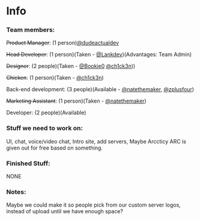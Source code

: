 # Info
### Team members:
~~Product Manager~~: (1 person)[@dudeactualdev](https://replit.com/@dudeactualdev/)

~~Head Developer~~: (1 person)(Taken - [@Lankdev](https://replit.com/@Lankdev/))(Advantages: Team Admin)

~~Designer~~: (2 people)(Taken - [@Bookie0](https://replit.com/@Bookie0/) [@ch1ck3n](https://replit.com/@ch1ck3n/))) 

~~Chicken~~: (1 person)(Taken - [@ch1ck3n](https://replit.com/@ch1ck3n/))

Back-end development: (3 people)(Available - [@natethemaker](https://replit.com/@natethemaker), [@zplusfour](https://replit.com/@zplusfour))

~~Marketing Assistant~~: (1 person)(Taken - [@natethemaker](https://replit.com/@natethemaker))

Developer: (2 people)(Available)

### Stuff we need to work on:
UI, chat, voice/video chat, Intro site, add servers, Maybe Arccticy ARC is given out for free based on something.

### Finished Stuff:
NONE

### Notes:
Maybe we could make it so people pick from our custom server logos, instead of upload until we have enough space?
